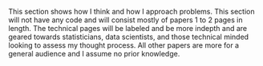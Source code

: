 This section shows how I think and how I approach problems. This section will not have any code and will consist mostly of papers 1 to 2 pages in length.
The technical pages will be labeled and be more indepth and are geared towards statisticians, data scientists, and those technical minded looking to assess my thought process.
All other papers are more for a general audience and I assume no prior knowledge.
